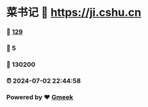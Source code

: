 # 菜书记 :link: https://ji.cshu.cn 
### :page_facing_up: [129](https://ji.cshu.cn/tag.html) 
### :speech_balloon: 5 
### :hibiscus: 130200 
### :alarm_clock: 2024-07-02 22:44:58 
### Powered by :heart: [Gmeek](https://github.com/Meekdai/Gmeek)
